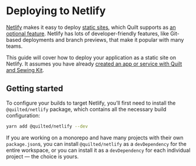 # Deploying to Netlify

[Netlify](https://www.netlify.com) makes it easy to deploy [static sites](https://www.netlify.com/products/build/), which Quilt supports as [an optional feature](../static-rendering.md). Netlify has lots of developer-friendly features, like Git-based deployments and branch previews, that make it popular with many teams.

This guide will cover how to deploy your application as a static site on Netlify. It assumes you have already [created an app or service with Quilt and Sewing Kit](./TODO).

## Getting started

To configure your builds to target Netlify, you’ll first need to install the `@quilted/netlify` package, which contains all the necessary build configuration:

```zsh
yarn add @quilted/netlify --dev
```

If you are working on a monorepo and have many projects with their own `package.json`s, you can install `@quilted/netlify` as a `devDependency` for the entire workspace, or you can install it as a `devDependency` for each individual project — the choice is yours.
